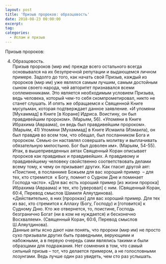 ```yaml
---
layout: post
title: 'Призыв пророков: образцовость'
date: 2018-08-23 00:00:00
excerpt:
tag:
categories:
  - Ислам и призыв
---
```


Призыв пророков:

4. Образцовость.&nbsp;<br>Призыв пророков (мир им) прежде всего остального всегда основывался на их безупречной репутации и выдающемся личном примере. Задолго до того, как начать свой Призыв, каждый из пророков (мир им) уже являлся самым лучшим, самым достойным сыном своего народа, чей авторитет признавался всеми соплеменниками. Это является необходимым условием Призыва, ведь человека, который чем-то себя скомпрометировал, никто не станет слушать. И опять же обращаемся к Священной Книге мусульман, которая подтверждает данное заявление. &laquo;И упомяни [Мухаммад] в Книге [в Коране] Идриса. Воистину, он был правдивейшим пророком&raquo;. (Марьям, 56). &laquo;Упомяни в Книге Ибрахима (Авраама), он ведь был правдивейшим пророком&raquo;. (Марьям, 41) Упомяни [Мухаммад] в Книге Исмаила (Измаила), он был правдив во всем том, что обещал, был посланником Бога и пророком. Семью он наставлял совершать молитву и выплачивать обязательную милостыню. Бог был доволен им&raquo;. (Марьям, 54-55). Итак, в вышеприведенных аятах Священный Коран описывает пророков как правдивых и правдивейших. А правдивому и правдивейшему человеку свойственно соответствовать делами всему тому, к чему он призывает других. Как гласит другой аят: &laquo;Поистине, в посланнике Божьем для вас хороший пример &nbsp;– для тех, кто стремится &nbsp;к Богу, помнит о Судном Дне и поминает Господа часто&raquo;. &laquo;Для вас есть хороший пример [из жизни пророка] Ибрахима (Авраама) и тех, кто [уверовал] с ним. (Священный Коран, 60:4, Перевод смыслов Шамиля Аляутдинова).&nbsp;<br>&laquo;Действительно, в них [пророках] для вас хороший пример. Для тех из вас, кто стремится к Аллаху (Богу, Господу) и [готовится] к Судному Дню. Кто же отвернется, то, поистине, Господь безгранично Богат (ни в ком не нуждается) и бесконечно Восхваляем&raquo;. (Священный Коран, 60:6, Перевод смыслов Ш.Аляутдинова).<br>Данные аяты ясно дают нам понять, что пророки (мир им) не просто сухо призывали других быть праведными, верующими и набожными, а в первую очередь сами являлись такими и были образцами для подражания. Нет сомнения в том, что самый сильный призыв – тот, что делается примером, а не голословными лозунгами. Ведь лучше один раз увидеть, чем сто раз услышать.